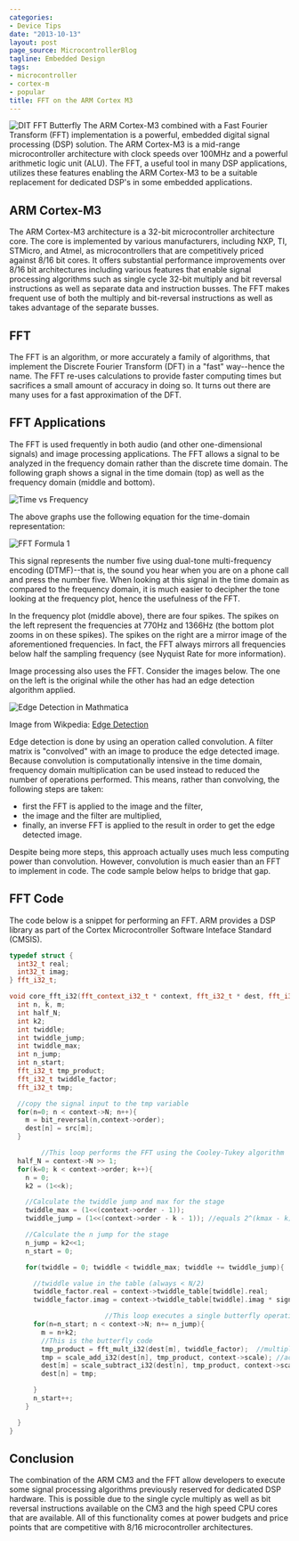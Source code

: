 ```yaml
---
categories:
- Device Tips
date: "2013-10-13"
layout: post
page_source: MicrocontrollerBlog
tagline: Embedded Design
tags:
- microcontroller
- cortex-m
- popular
title: FFT on the ARM Cortex M3
---
```


![DIT FFT Butterfly](/images/DIT-FFT-butterfly.svg)
The ARM Cortex-M3 combined with a Fast Fourier Transform (FFT) implementation
is a powerful, embedded digital signal processing (DSP) solution.  The ARM
Cortex-M3 is a mid-range microcontroller architecture with clock speeds
over 100MHz and a powerful arithmetic logic unit (ALU).  The FFT, a useful
tool in many DSP applications, utilizes these features enabling the ARM
Cortex-M3 to be a suitable replacement for dedicated DSP's in some embedded
applications.

## ARM Cortex-M3

The ARM Cortex-M3 architecture is a 32-bit microcontroller architecture core.  The
core is implemented by various manufacturers, including NXP, TI, STMicro,
and Atmel, as microcontrollers that are competitively priced against 8/16 bit
cores.  It offers substantial performance improvements over 8/16 bit architectures
including various features that enable signal processing algorithms such as
single cycle 32-bit multiply and bit reversal instructions as well as separate
data and instruction busses.  The FFT makes frequent use of both the multiply
and bit-reversal instructions as well as takes advantage of the separate busses.

## FFT

The FFT is an algorithm, or more accurately a family of algorithms, that implement the Discrete Fourier Transform (DFT) in a "fast" way--hence the name.  The FFT re-uses calculations to provide faster computing times but sacrifices a small amount of accuracy in doing so.  It turns out there are many uses for a fast approximation of the DFT.

## FFT Applications

The FFT is used frequently in both audio (and other one-dimensional signals) and
image processing applications.  The FFT allows a signal to be analyzed in the
frequency domain rather than the discrete time domain.  The following graph
shows a signal in the time domain (top) as well as the frequency domain (middle
and bottom).

![Time vs Frequency](/images/time-freq.svg)

The above graphs use the following equation for the time-domain representation:

![FFT Formula 1](/images/fft-formula1.svg)

This signal represents the number five using dual-tone multi-frequency
encoding (DTMF)--that is, the sound you hear when you are on a phone call and
press the number five.  When looking at this signal in the time domain as
compared to the frequency domain, it is much easier to decipher the tone looking
at the frequency plot, hence the usefulness of the FFT.

In the frequency plot (middle above), there are four spikes.  The spikes on the
left represent the frequencies at 770Hz and 1366Hz (the bottom plot zooms in on
these spikes).  The spikes on the right are a mirror image of the aforementioned
frequencies.  In fact, the FFT always mirrors all frequencies below half the
sampling frequency (see Nyquist Rate for more information).

Image processing also uses the FFT.  Consider the images below.  The one on the
left is the original while the other has had an edge detection algorithm applied.

![Edge Detection in Mathmatica](/images/EdgeDetectionMathematica.png)

Image from Wikpedia:  [Edge Detection](http://en.wikipedia.org/wiki/Edge_detection)

Edge detection is done by using an operation called convolution.  A filter matrix
is "convolved" with an image to produce the edge detected image.  Because
convolution is computationally intensive in the time domain, frequency domain
multiplication can be used instead to reduced the number of operations
performed.  This means, rather than convolving, the following steps are taken:

- first the FFT is applied to the image and the filter,
- the image and the filter are multiplied,
- finally, an inverse FFT is applied to the result in order to get the edge detected image.  

Despite being more steps, this approach actually uses much less computing power
than convolution.  However, convolution is much easier than an FFT to implement
in code.  The code sample below helps to bridge that gap.

## FFT Code

The code below is a snippet for performing an FFT.  ARM provides a DSP library
as part of the Cortex Microcontroller Software Inteface Standard (CMSIS).

```c++
typedef struct {
  int32_t real;
  int32_t imag;
} fft_i32_t;

void core_fft_i32(fft_context_i32_t * context, fft_i32_t * dest, fft_i32_t * src, int sign){
  int n, k, m;
  int half_N;
  int k2;
  int twiddle;
  int twiddle_jump;
  int twiddle_max;
  int n_jump;
  int n_start;
  fft_i32_t tmp_product;
  fft_i32_t twiddle_factor;
  fft_i32_t tmp;

  //copy the signal input to the tmp variable
  for(n=0; n < context->N; n++){
    m = bit_reversal(n,context->order);
    dest[n] = src[m];
  }

        //This loop performs the FFT using the Cooley-Tukey algorithm
  half_N = context->N >> 1;
  for(k=0; k < context->order; k++){
    n = 0;
    k2 = (1<<k);

    //Calculate the twiddle jump and max for the stage
    twiddle_max = (1<<(context->order - 1));
    twiddle_jump = (1<<(context->order - k - 1)); //equals 2^(kmax - k)

    //Calculate the n jump for the stage
    n_jump = k2<<1;
    n_start = 0;

    for(twiddle = 0; twiddle < twiddle_max; twiddle += twiddle_jump){

      //twiddle value in the table (always < N/2)
      twiddle_factor.real = context->twiddle_table[twiddle].real;
      twiddle_factor.imag = context->twiddle_table[twiddle].imag * sign;

                        //This loop executes a single butterfly operation (size-2 DFT operation)
      for(n=n_start; n < context->N; n+= n_jump){
        m = n+k2;
        //This is the butterfly code
        tmp_product = fft_mult_i32(dest[m], twiddle_factor);  //multiply
        tmp = scale_add_i32(dest[n], tmp_product, context->scale); //accumlate
        dest[m] = scale_subtract_i32(dest[n], tmp_product, context->scale);
        dest[n] = tmp;

      }
      n_start++;
    }

  }
}
```  

## Conclusion

The combination of the ARM CM3 and the FFT allow developers to execute some
signal processing algorithms previously reserved for dedicated DSP
hardware.  This is possible due to the single cycle multiply as well as bit
reversal instructions available on the CM3 and the high speed CPU cores that
are available.  All of this functionality comes at power budgets and price
points that are competitive with 8/16 microcontroller architectures.
